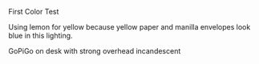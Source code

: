 First Color Test

Using lemon for yellow because yellow paper and manilla envelopes look blue in this lighting.

GoPiGo on desk with strong overhead incandescent

